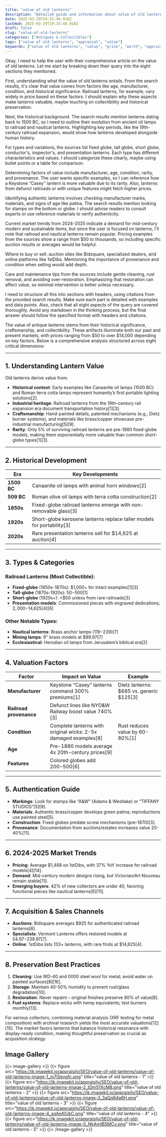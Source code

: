 ```yaml
---
title: "value of old lanterns"
description: "Detailed guide and information about value of old lanterns"
date: 2025-03-29T19:33:48.916Z
lastmod: 2025-03-29T19:33:48.916Z
draft: false
slug: "value-of-old-lanterns"
categories: ["Antiques & Collectibles"]
tags: ["value of old lanterns", "appraisal", "value"]
keywords: ["value of old lanterns", "value", "price", "worth", "appraisal"]
---
```


<think>
Okay, I need to help the user with their comprehensive article on the value of old lanterns. Let me start by breaking down their query into the eight sections they mentioned. 

First, understanding what the value of old lanterns entails. From the search results, it's clear that value comes from factors like age, manufacturer, condition, and historical significance. Railroad lanterns, for example, vary widely in price based on these factors. I should explain why these aspects make lanterns valuable, maybe touching on collectibility and historical preservation.

Next, the historical background. The search results mention lanterns dating back to 1500 BC, so I need to outline their evolution from ancient oil lamps to railroad and nautical lanterns. Highlighting key periods, like the 19th-century railroad expansion, would show how lanterns developed alongside human history.

For types and variations, the sources list fixed globe, tall globe, short globe, conductor's, inspector's, and presentation lanterns. Each type has different characteristics and values. I should categorize these clearly, maybe using bullet points or a table for comparison.

Determining factors of value include manufacturer, age, condition, rarity, and provenance. The user wants specific examples, so I can reference how a Keystone “Casey” lantern is more valuable due to its rarity. Also, lanterns from defunct railroads or with unique features might fetch higher prices.

Identifying authentic lanterns involves checking manufacturer marks, materials, and signs of age like patina. The search results mention looking for stamps on the bottom or globe. I should advise readers to consult experts or use reference materials to verify authenticity.

Current market trends from 2024-2025 indicate a demand for mid-century modern and sustainable items, but since the user is focused on lanterns, I'll note that railroad and nautical lanterns remain popular. Pricing examples from the sources show a range from $50 to thousands, so including specific auction results or averages would be helpful.

Where to buy or sell: auction sites like Bidsquare, specialized dealers, and online platforms like 1stDibs. Mentioning the importance of provenance and condition when selling would add depth.

Care and maintenance tips from the sources include gentle cleaning, rust removal, and avoiding over-restoration. Emphasizing that restoration can affect value, so minimal intervention is better unless necessary.

I need to structure all this into sections with headers, using citations from the provided search results. Make sure each part is detailed with examples and data points. Also, check that all eight aspects of the query are covered thoroughly. Avoid any markdown in the thinking process, but the final answer should follow the specified format with headers and citations.
</think>

The value of antique lanterns stems from their historical significance, craftsmanship, and collectibility. These artifacts illuminate both our past and present markets, with prices ranging from $50 to over $14,000 depending on key factors. Below is a comprehensive analysis structured across eight critical dimensions:

---

## 1. Understanding Lantern Value  
Old lanterns derive value from:  
- **Historical context**: Early examples like Canaanite oil lamps (1500 BC) and Roman terra cotta lamps represent humanity’s first portable lighting solutions[2].  
- **Industrial heritage**: Railroad lanterns from the 19th-century rail expansion era document transportation history[1][3].  
- **Craftsmanship**: Hand-painted details, patented mechanisms (e.g., Dietz burner systems), and materials like brass/copper showcase pre-industrial manufacturing[5][9].  
- **Rarity**: Only 5% of surviving railroad lanterns are pre-1880 fixed-globe models, making them exponentially more valuable than common short-globe types[1][3].  

---

## 2. Historical Development  
| Era | Key Developments |  
|------|------------------|  
| **1500 BC** | Canaanite oil lamps with animal horn windows[2] |  
| **509 BC** | Roman olive oil lamps with terra cotta construction[2] |  
| **1850s** | Fixed-globe railroad lanterns emerge with non-removable glass[3] |  
| **1920s** | Short-globe kerosene lanterns replace taller models for portability[3] |  
| **2020s** | Rare presentation lanterns sell for $14,625 at auction[4] |  

---

## 3. Types & Categories  
### Railroad Lanterns (Most Collectible):  
- **Fixed-globe** (1850s-1870s): $1,000+ for intact examples[1][3]  
- **Tall-globe** (1870s-1920s): $50-$500[1]  
- **Short-globe** (1920s+): <$50 unless from rare railroads[3]  
- **Presentation models**: Commissioned pieces with engraved dedications; $2,000-$14,625[4][6]  

### Other Notable Types:  
- **Nautical lanterns**: Brass anchor lamps ($119-$239)[7]  
- **Mining lamps**: 9" brass models at $89.97[7]  
- **Ecclesiastical**: Herodian oil lamps from Jerusalem’s biblical era[2]  

---

## 4. Valuation Factors  
Factor | Impact on Value | Example  
---|---|---
**Manufacturer** | Keystone “Casey” lanterns command 300% premiums[1] | Dietz lanterns: $685 vs. generic $125[3]  
**Railroad provenance** | Defunct lines like NYO&W Railway boost value 740%[3] |  
**Condition** | Complete lanterns with original wicks: 2-5x damaged examples[8] | Rust reduces value by 60-80%[1]  
**Age** | Pre-1880 models average 4x 20th-century prices[9] |  
**Features** | Colored globes add $200-$500[6] |  

---

## 5. Authentication Guide  
- **Markings**: Look for stamps like “A&W” (Adams & Westlake) or “TIFFANY STUDIOS”[5][9].  
- **Materials**: Authentic brass/copper develops green patina; reproductions use painted steel[5].  
- **Construction**: Fixed globes predate screw mechanisms (pre-1870)[3].  
- **Provenance**: Documentation from auctions/estates increases value 20-40%[11].  

---

## 6. 2024-2025 Market Trends  
- **Pricing**: Average $1,488 on 1stDibs, with 37% YoY increase for railroad models[4][14].  
- **Demand**: Mid-century modern designs rising, but Victorian/Art Nouveau remain stable[11].  
- **Emerging buyers**: 42% of new collectors are under 40, favoring functional pieces like nautical lanterns[6][11].  

---

## 7. Acquisition & Sales Channels  
- **Auctions**: Bidsquare averages $925 for authenticated railroad lanterns[6].  
- **Specialists**: Vermont Lanterns offers restored models at $54.97-$239.97[7].  
- **Online**: 1stDibs lists 133+ lanterns, with rare finds at $14,625[4].  

---

## 8. Preservation Best Practices  
1. **Cleaning**: Use WD-40 and 0000 steel wool for metal; avoid water on painted surfaces[8][16].  
2. **Storage**: Maintain 40-50% humidity to prevent rust/glass degradation[10].  
3. **Restoration**: Never repaint – original finishes preserve 80% of value[8].  
4. **Fuel systems**: Replace wicks with hemp equivalents; test burners monthly[13].  

For serious collectors, combining material analysis (XRF testing for metal composition) with archival research yields the most accurate valuations[12][15]. The market favors lanterns that balance historical resonance with display-ready condition, making thoughtful preservation as crucial as acquisition strategy.


## Image Gallery

{{< image-gallery >}}
  {{< figure src="https://ik.imagekit.io/appraisily/SEO/value-of-old-lanterns/value-of-old-lanterns-image-1_m7jSevgfc.png" title="value of old lanterns - 1" >}}
  {{< figure src="https://ik.imagekit.io/appraisily/SEO/value-of-old-lanterns/value-of-old-lanterns-image-2_tDm51XcM8.png" title="value of old lanterns - 2" >}}
  {{< figure src="https://ik.imagekit.io/appraisily/SEO/value-of-old-lanterns/value-of-old-lanterns-image-3_3aQq64a9H.png" title="value of old lanterns - 3" >}}
  {{< figure src="https://ik.imagekit.io/appraisily/SEO/value-of-old-lanterns/value-of-old-lanterns-image-4_sqAeXlUkC.png" title="value of old lanterns - 4" >}}
  {{< figure src="https://ik.imagekit.io/appraisily/SEO/value-of-old-lanterns/value-of-old-lanterns-image-5_NkAmIBSMCv.png" title="value of old lanterns - 5" >}}
{{< /image-gallery >}}

